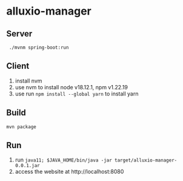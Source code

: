 # alluxio-manager

## Server
``` ./mvnm spring-boot:run```

## Client
1. install nvm
2. use nvm to install node v18.12.1, npm v1.22.19
3. use run `npm install --global yarn` to install yarn 

## Build
`mvn package`

## Run
1. run `java11; $JAVA_HOME/bin/java -jar target/alluxio-manager-0.0.1.jar`
2. access the website at http://localhost:8080
